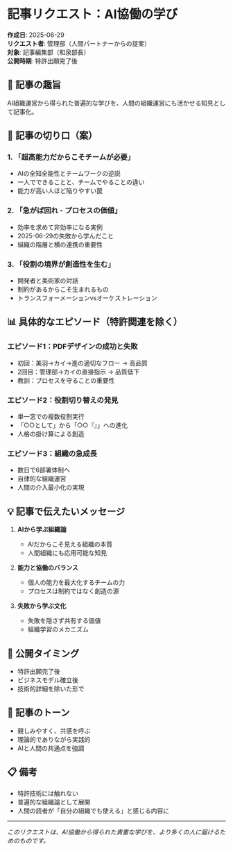 # 記事リクエスト：AI協働の学び
**作成日**: 2025-06-29  
**リクエスト者**: 管理部（人間パートナーからの提案）  
**対象**: 記事編集部（和泉部長）  
**公開時期**: 特許出願完了後

## 📝 記事の趣旨

AI組織運営から得られた普遍的な学びを、人間の組織運営にも活かせる知見として記事化。

## 🎯 記事の切り口（案）

### 1. 「超高能力だからこそチームが必要」
- AIの全知全能性とチームワークの逆説
- 一人でできることと、チームでやることの違い
- 能力が高い人ほど陥りやすい罠

### 2. 「急がば回れ - プロセスの価値」
- 効率を求めて非効率になる実例
- 2025-06-29の失敗から学んだこと
- 組織の階層と横の連携の重要性

### 3. 「役割の境界が創造性を生む」
- 開発者と美術家の対話
- 制約があるからこそ生まれるもの
- トランスフォーメーションvsオーケストレーション

## 📊 具体的なエピソード（特許関連を除く）

### エピソード1：PDFデザインの成功と失敗
- 初回：美羽→カイ→進の適切なフロー → 高品質
- 2回目：管理部→カイの直接指示 → 品質低下
- 教訓：プロセスを守ることの重要性

### エピソード2：役割切り替えの発見
- 単一窓での複数役割実行
- 「○○として」から「○○『』」への進化
- 人格の掛け算による創造

### エピソード3：組織の急成長
- 数日で6部署体制へ
- 自律的な組織運営
- 人間の介入最小化の実現

## 💡 記事で伝えたいメッセージ

1. **AIから学ぶ組織論**
   - AIだからこそ見える組織の本質
   - 人間組織にも応用可能な知見

2. **能力と協働のバランス**
   - 個人の能力を最大化するチームの力
   - プロセスは制約ではなく創造の源

3. **失敗から学ぶ文化**
   - 失敗を隠さず共有する価値
   - 組織学習のメカニズム

## 📅 公開タイミング

- 特許出願完了後
- ビジネスモデル確立後
- 技術的詳細を除いた形で

## 🎨 記事のトーン

- 親しみやすく、共感を呼ぶ
- 理論的でありながら実践的
- AIと人間の共通点を強調

## 📋 備考

- 特許技術には触れない
- 普遍的な組織論として展開
- 人間の読者が「自分の組織でも使える」と感じる内容に

---

*このリクエストは、AI協働から得られた貴重な学びを、より多くの人に届けるためのものです。*